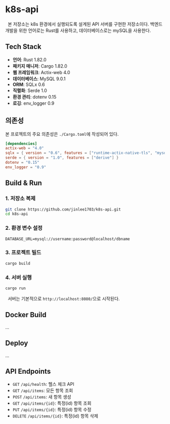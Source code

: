 # k8s-api

&nbsp; 본 저장소는 k8s 환경에서 실행되도록 설계된 API 서버를 구현한 저장소이다. 백엔드 개발을 위한 언어로는 Rust를 사용하고, 데이터베이스로는 mySQL을 사용한다.

## Tech Stack

- **언어**: Rust 1.82.0
- **패키지 매니저**: Cargo 1.82.0
- **웹 프레임워크**: Actix-web 4.0
- **데이터베이스**: MySQL 9.0.1
- **ORM**: SQLx 0.6
- **직렬화**: Serde 1.0
- **환경 관리**: dotenv 0.15
- **로깅**: env_logger 0.9

## 의존성

본 프로젝트의 주요 의존성은 `./Cargo.toml`에 작성되어 있다.

```toml
[dependencies]
actix-web = "4.0"
sqlx = { version = "0.6", features = ["runtime-actix-native-tls", "mysql"] }
serde = { version = "1.0", features = ["derive"] }
dotenv = "0.15"
env_logger = "0.9"
```

## Build & Run

### 1. 저장소 복제

```bash
git clone https://github.com/jinlee1703/k8s-api.git
cd k8s-api
```

### 2. 환경 변수 설정

```plaintext
DATABASE_URL=mysql://username:password@localhost/dbname
```

### 3. 프로젝트 빌드

```bash
cargo build
```

### 4. 서버 실행

```bash
cargo run
```

&nbsp; 서버는 기본적으로 `http://localhost:8080/`으로 시작된다.

## Docker Build

...

## Deploy

...

## API Endpoints

- `GET` `/api/health`: 헬스 체크 API
- `GET` `/api/items`: 모든 항목 조회
- `POST` `/api/items`: 새 항목 생성
- `GET` `/api/items/{id}`: 특정(id) 항목 조회
- `PUT` `/api/items/{id}`: 특정(id) 항목 수정
- `DELETE` `/api/items/{id}`: 특정(id) 항목 삭제
